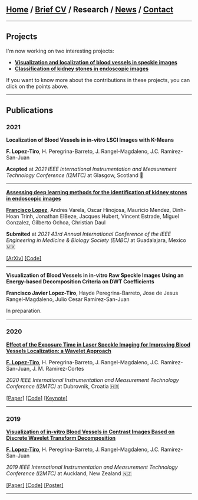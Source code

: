 
## [Home](/index) / [Brief CV](/brief_cv) / Research / [News](/news) / [Contact](/contact)
___


## Projects


I'm now working on two interesting projects:

*  [**Visualization and localization of blood vessels in speckle images**](/bloodvessels)
*  [**Classification of kidney stones in endoscopic images**](/kidneystones)

If you want to know more about the contributions in these projects, you can click on the points above.

---

## Publications

### 2021


**Localization of Blood Vessels in in-vitro LSCI Images with K-Means**

**F. Lopez-Tiro**, H. Peregrina-Barreto, J. Rangel-Magdaleno, J.C. Ramirez-San-Juan

**Acepted**  at *2021 IEEE International Instrumentation and Measurement Technology Conference (I2MTC)* at Glasgow, Scotland 🏴󠁧󠁢󠁳󠁣󠁴󠁿 

---


**[Assessing  deep  learning methods  for  the  identification of kidney  stones in endoscopic images](https://arxiv.org/abs/2103.01146)**

[**Francisco Lopez**](https://scholar.google.es/citations?user=IlG06bYAAAAJ&hl=es), Andres Varela, Oscar Hinojosa, Mauricio Mendez, Dinh-Hoan Trinh, Jonathan ElBeze, Jacques Hubert, Vincent Estrade, Miguel Gonzalez, Gilberto Ochoa, Christian Daul

**Submited** at *2021 43rd Annual International Conference of the IEEE Engineering in Medicine & Biology Society (EMBC)* at Guadalajara, Mexico 🇲🇽

[[ArXiv]](https://arxiv.org/abs/2103.01146) [[Code]](mailto:gilberto.ochoa@tec.com?subject=%20Code%20Arxiv,%20Assessing%20deep%20learning%20methods%20for%20the%20identification%20of%20kidney%20stones%20in%20endoscopic%20images)

---

**Visualization of Blood Vessels  in in-vitro Raw Speckle Images Using an Energy-based Decomposition Criteria on DWT Coefficients**

**Francisco Javier Lopez-Tiro**, Hayde Peregrina-Barreto, Jose de Jesus Rangel-Magdaleno, Julio Cesar Ramirez-San-Juan

In preparation.

---



### 2020

[**Effect of the Exposure Time in Laser Speckle Imaging for Improving Blood Vessels Localization: a Wavelet Approach**](https://ieeexplore.ieee.org/document/9129242/)

[**F. Lopez-Tiro**](https://scholar.google.es/citations?user=IlG06bYAAAAJ&hl=es), H. Peregrina-Barreto, J. Rangel-Magdaleno, J.C. Ramirez-San-Juan, J. M. Ramirez-Cortes

*2020 IEEE International Instrumentation and Measurement Technology Conference (I2MTC)* at Dubrovnik, Croatia  🇭🇷

[[Paper]](https://ieeexplore.ieee.org/document/9129242/)
[[Code]](https://github.com/friscolt/i2mtc-2020)
[[Keynote]](https://www.researchgate.net/publication/341626117_Effect_of_the_Exposure_Time_in_Laser_Speckle_Imaging_for_Improving_Blood_Vessels_Localization_a_Wavelet_Approach)


---



### 2019 

[**Visualization of in-vitro Blood Vessels in Contrast Images Based on Discrete Wavelet Transform Decomposition**](https://ieeexplore.ieee.org/document/8827144)

[**F. Lopez-Tiro**](https://scholar.google.es/citations?user=IlG06bYAAAAJ&hl=es), H. Peregrina-Barreto, J. Rangel-Magdaleno, J.C. Ramirez-San-Juan

*2019 IEEE International Instrumentation and Measurement Technology Conference (I2MTC)* at Auckland, New Zealand 🇳🇿

[[Paper]](https://ieeexplore.ieee.org/document/8827144)
[[Code]](https://github.com/friscolt/i2mtc-2019)
[[Poster]](https://www.researchgate.net/publication/333146308_Visualization_of_in-vitro_Blood_Vessels_in_Contrast_Images_Based_on_Discrete_Wavelet_Transform_Decomposition)

---


